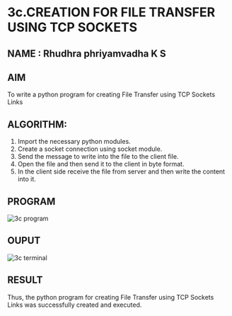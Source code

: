 # 3c.CREATION FOR FILE TRANSFER USING TCP SOCKETS
## NAME : Rhudhra phriyamvadha K S
## AIM
To write a python program for creating File Transfer using TCP Sockets Links
## ALGORITHM:
1. Import the necessary python modules.
2. Create a socket connection using socket module.
3. Send the message to write into the file to the client file.
4. Open the file and then send it to the client in byte format.
5. In the client side receive the file from server and then write the content into it.
## PROGRAM

![3c program](https://github.com/user-attachments/assets/8461e558-0715-4823-a950-57a353d5d831)

## OUPUT

![3c terminal](https://github.com/user-attachments/assets/aadcc76c-0624-46c1-96c4-78b879f28d19)

## RESULT
Thus, the python program for creating File Transfer using TCP Sockets Links was successfully created and executed.
